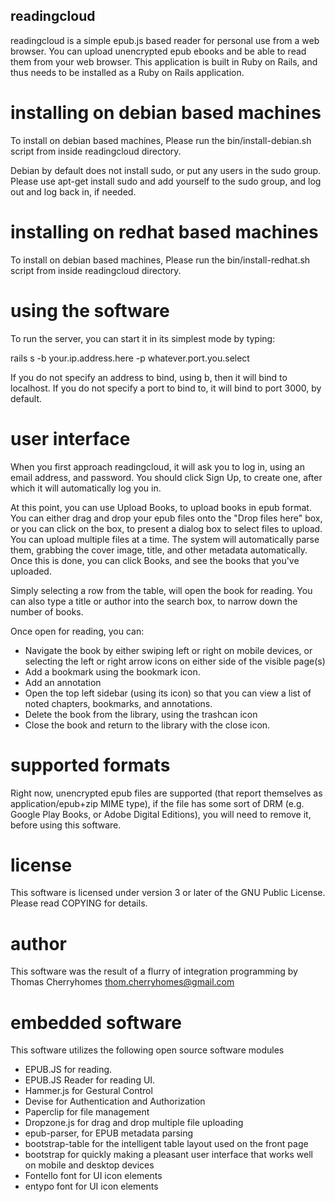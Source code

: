 readingcloud
------------

readingcloud is a simple epub.js based reader for personal use from a web browser. You can upload unencrypted epub ebooks and be able to read them from your web browser. This application is built in Ruby on Rails, and thus needs to be installed as a Ruby on Rails application.

installing on debian based machines 
===================================

To install on debian based machines, Please run the bin/install-debian.sh script from inside readingcloud directory.

Debian by default does not install sudo, or put any users in the sudo group. Please use apt-get install sudo and add yourself to the sudo group, and log out and log back in, if needed.

installing on redhat based machines
===================================

To install on debian based machines, Please run the bin/install-redhat.sh script from inside readingcloud directory.

using the software
==================

To run the server, you can start it in its simplest mode by typing:

  rails s -b your.ip.address.here -p whatever.port.you.select

If you do not specify an address to bind, using b, then it will bind to localhost. If you do not specify a port to bind to, it will bind to port 3000, by default.

user interface
==============

When you first approach readingcloud, it will ask you to log in, using an email address, and password. You should click Sign Up, to create one, after which it will automatically log you in.

At this point, you can use Upload Books, to upload books in epub format. You can either drag and drop your epub files onto the "Drop files here" box, or you can click on the box, to present a dialog box to select files to upload. You can upload multiple files at a time. The system will automatically parse them, grabbing the cover image, title, and other metadata automatically. Once this is done, you can click Books, and see the books that you've uploaded.

Simply selecting a row from the table, will open the book for reading. You can also type a title or author into the search box, to narrow down the number of books.

Once open for reading, you can:

* Navigate the book by either swiping left or right on mobile devices, or selecting the left or right arrow icons on either side of the visible page(s)
* Add a bookmark using the bookmark icon.
* Add an annotation
* Open the top left sidebar (using its icon) so that you can view a list of noted chapters, bookmarks, and annotations.
* Delete the book from the library, using the trashcan icon
* Close the book and return to the library with the close icon.

supported formats
=================

Right now, unencrypted epub files are supported (that report themselves as application/epub+zip MIME type), if the file has some sort of DRM (e.g. Google Play Books, or Adobe Digital Editions), you will need to remove it, before using this software.

license
=======

This software is licensed under version 3 or later of the GNU Public License. Please read COPYING for details.

author
======

This software was the result of a flurry of integration programming by Thomas Cherryhomes <thom.cherryhomes@gmail.com>

embedded software
=================

This software utilizes the following open source software modules

* EPUB.JS for reading.
* EPUB.JS Reader for reading UI.
* Hammer.js for Gestural Control
* Devise for Authentication and Authorization
* Paperclip for file management
* Dropzone.js for drag and drop multiple file uploading
* epub-parser, for EPUB metadata parsing
* bootstrap-table for the intelligent table layout used on the front page
* bootstrap for quickly making a pleasant user interface that works well on mobile and desktop devices
* Fontello font for UI icon elements
* entypo font for UI icon elements

